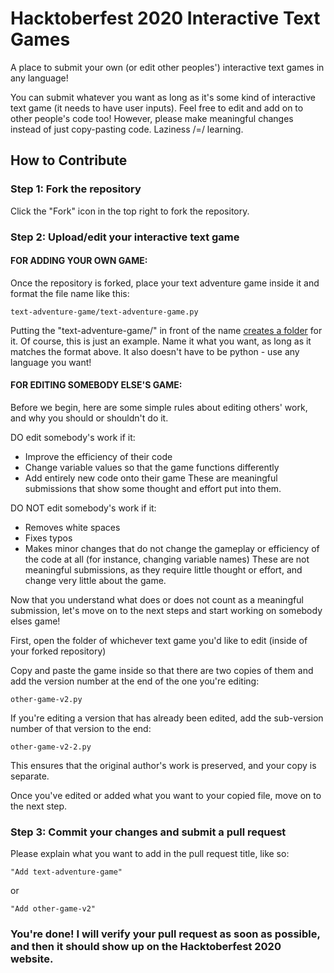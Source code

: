 # Hacktoberfest 2020 Interactive Text Games
A place to submit your own (or edit other peoples') interactive text games in any language!

You can submit whatever you want as long as it's some kind of interactive text game (it needs to have user inputs).
Feel free to edit and add on to other people's code too! However, please make meaningful changes instead of just copy-pasting code. Laziness /=/ learning.

## How to Contribute


### Step 1: Fork the repository

Click the "Fork" icon in the top right to fork the repository.



### Step 2: Upload/edit your interactive text game

#### FOR ADDING YOUR OWN GAME:

Once the repository is forked, place your text adventure game inside it and format the file name like this:

`text-adventure-game/text-adventure-game.py` 

Putting the "text-adventure-game/" in front of the name [creates a folder](https://camo.githubusercontent.com/29f2fd0f075716239c61d9cd7dd58c5b02ca297a/687474703a2f2f692e737461636b2e696d6775722e636f6d2f3949666d6a2e676966) for it.
Of course, this is just an example. Name it what you want, as long as it matches the format above. It also doesn't have to be python - use any language you want!


#### FOR EDITING SOMEBODY ELSE'S GAME:

Before we begin, here are some simple rules about editing others' work, and why you should or shouldn't do it.

DO edit somebody's work if it: 
- Improve the efficiency of their code
- Change variable values so that the game functions differently
- Add entirely new code onto their game
These are meaningful submissions that show some thought and effort put into them.

DO NOT edit somebody's work if it:
- Removes white spaces
- Fixes typos
- Makes minor changes that do not change the gameplay or efficiency of the code at all (for instance, changing variable names)
These are not meaningful submissions, as they require little thought or effort, and change very little about the game.

Now that you understand what does or does not count as a meaningful submission, let's move on to the next steps and start working on somebody elses game!

First, open the folder of whichever text game you'd like to edit (inside of your forked repository)

Copy and paste the game inside so that there are two copies of them and add the version number at the end of the one you're editing:

`other-game-v2.py`

If you're editing a version that has already been edited, add the sub-version number of that version to the end:

`other-game-v2-2.py`

This ensures that the original author's work is preserved, and your copy is separate.

Once you've edited or added what you want to your copied file, move on to the next step.



### Step 3: Commit your changes and submit a pull request

Please explain what you want to add in the pull request title, like so:

`"Add text-adventure-game"`

or

`"Add other-game-v2"`

### You're done! I will verify your pull request as soon as possible, and then it should show up on the Hacktoberfest 2020 website.
